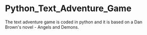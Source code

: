 # Python_Text_Adventure_Game
The text adventure game is coded in python and it is based on a Dan Brown's novel - Angels and Demons.
